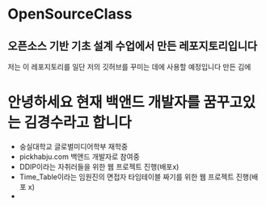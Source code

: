 # OpenSourceClass

## 오픈소스 기반 기초 설계 수업에서 만든 레포지토리입니다

저는 이 레포지토리를 일단 저의 깃허브를 꾸미는 데에 사용할 예정입니다 만든 김에

# 안녕하세요 현재 백앤드 개발자를 꿈꾸고있는 김경수라고 합니다
- 숭실대학교 글로벌미디어학부 재학중
- pickhabju.com 백앤드 개발자로 참여중
- DDIP이라는 자취러들을 위한 웹 프로젝트 진행(배포x)
- Time_Table이라는 임원진의 면접자 타임테이블 짜기를 위한 웹 프로젝트 진행(배포 x)
- 
